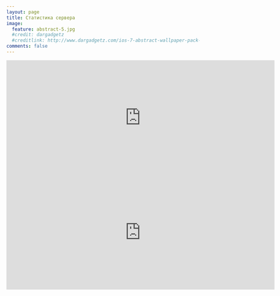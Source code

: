 ```yaml
---
layout: page
title: Статистика сервера
image:
  feature: abstract-5.jpg
  #credit: dargadgetz
  #creditlink: http://www.dargadgetz.com/ios-7-abstract-wallpaper-pack-for-iphone-5-and-ipod-touch-retina/
comments: false
---
```


<center>
<iframe id="iframe1" src="http://terraria-servers.com/statistics/chart/daily/players/178/" height="300" width="700" frameborder="0" marginwidth="0" marginheight="0" scrolling="no"></iframe>

<iframe id="iframe2" src="http://terraria-servers.com/statistics/chart/daily/uptime/178/" height="300" width="700" frameborder="0" marginwidth="0" marginheight="0" scrolling="no"></iframe>
</center>
